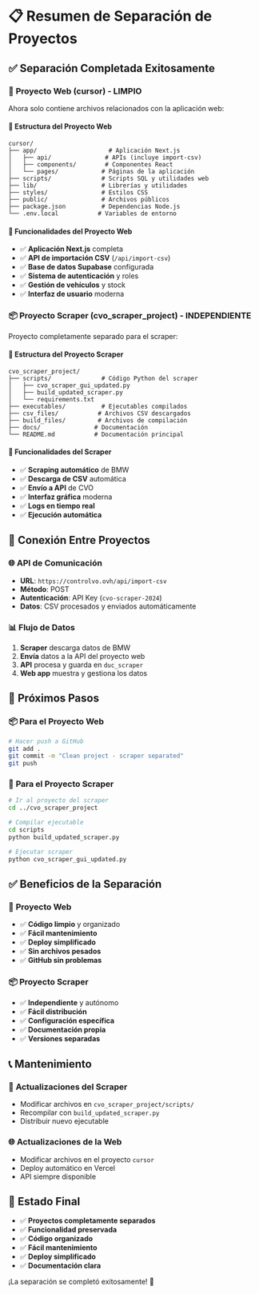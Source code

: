 # 📋 Resumen de Separación de Proyectos

## ✅ Separación Completada Exitosamente

### 🎯 **Proyecto Web (cursor) - LIMPIO**
Ahora solo contiene archivos relacionados con la aplicación web:

#### 📁 **Estructura del Proyecto Web**
```
cursor/
├── app/                    # Aplicación Next.js
│   ├── api/               # APIs (incluye import-csv)
│   ├── components/        # Componentes React
│   └── pages/            # Páginas de la aplicación
├── scripts/              # Scripts SQL y utilidades web
├── lib/                  # Librerías y utilidades
├── styles/               # Estilos CSS
├── public/               # Archivos públicos
├── package.json          # Dependencias Node.js
└── .env.local           # Variables de entorno
```

#### 🚀 **Funcionalidades del Proyecto Web**
- ✅ **Aplicación Next.js** completa
- ✅ **API de importación CSV** (`/api/import-csv`)
- ✅ **Base de datos Supabase** configurada
- ✅ **Sistema de autenticación** y roles
- ✅ **Gestión de vehículos** y stock
- ✅ **Interfaz de usuario** moderna

### 📦 **Proyecto Scraper (cvo_scraper_project) - INDEPENDIENTE**
Proyecto completamente separado para el scraper:

#### 📁 **Estructura del Proyecto Scraper**
```
cvo_scraper_project/
├── scripts/              # Código Python del scraper
│   ├── cvo_scraper_gui_updated.py
│   ├── build_updated_scraper.py
│   └── requirements.txt
├── executables/          # Ejecutables compilados
├── csv_files/           # Archivos CSV descargados
├── build_files/         # Archivos de compilación
├── docs/               # Documentación
└── README.md           # Documentación principal
```

#### 🎯 **Funcionalidades del Scraper**
- ✅ **Scraping automático** de BMW
- ✅ **Descarga de CSV** automática
- ✅ **Envío a API** de CVO
- ✅ **Interfaz gráfica** moderna
- ✅ **Logs en tiempo real**
- ✅ **Ejecución automática**

## 🔗 **Conexión Entre Proyectos**

### 🌐 **API de Comunicación**
- **URL**: `https://controlvo.ovh/api/import-csv`
- **Método**: POST
- **Autenticación**: API Key (`cvo-scraper-2024`)
- **Datos**: CSV procesados y enviados automáticamente

### 📊 **Flujo de Datos**
1. **Scraper** descarga datos de BMW
2. **Envía** datos a la API del proyecto web
3. **API** procesa y guarda en `duc_scraper`
4. **Web app** muestra y gestiona los datos

## 🚀 **Próximos Pasos**

### 📦 **Para el Proyecto Web**
```bash
# Hacer push a GitHub
git add .
git commit -m "Clean project - scraper separated"
git push
```

### 🔨 **Para el Proyecto Scraper**
```bash
# Ir al proyecto del scraper
cd ../cvo_scraper_project

# Compilar ejecutable
cd scripts
python build_updated_scraper.py

# Ejecutar scraper
python cvo_scraper_gui_updated.py
```

## ✅ **Beneficios de la Separación**

### 🎯 **Proyecto Web**
- ✅ **Código limpio** y organizado
- ✅ **Fácil mantenimiento**
- ✅ **Deploy simplificado**
- ✅ **Sin archivos pesados**
- ✅ **GitHub sin problemas**

### 📦 **Proyecto Scraper**
- ✅ **Independiente** y autónomo
- ✅ **Fácil distribución**
- ✅ **Configuración específica**
- ✅ **Documentación propia**
- ✅ **Versiones separadas**

## 📞 **Mantenimiento**

### 🔧 **Actualizaciones del Scraper**
- Modificar archivos en `cvo_scraper_project/scripts/`
- Recompilar con `build_updated_scraper.py`
- Distribuir nuevo ejecutable

### 🌐 **Actualizaciones de la Web**
- Modificar archivos en el proyecto `cursor`
- Deploy automático en Vercel
- API siempre disponible

## 🎉 **Estado Final**

- ✅ **Proyectos completamente separados**
- ✅ **Funcionalidad preservada**
- ✅ **Código organizado**
- ✅ **Fácil mantenimiento**
- ✅ **Deploy simplificado**
- ✅ **Documentación clara**

¡La separación se completó exitosamente! 🚀 